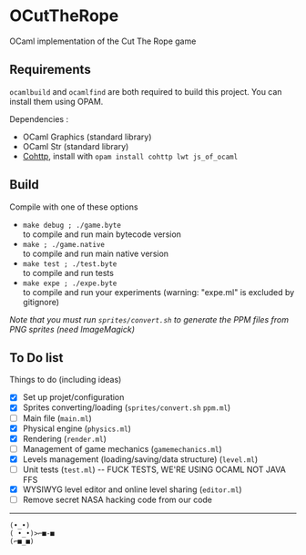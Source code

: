 # OCutTheRope
OCaml implementation of the Cut The Rope game

## Requirements

`ocamlbuild` and `ocamlfind` are both required to build this project. You can install them using OPAM.

Dependencies :

-	OCaml Graphics (standard library)
-	OCaml Str (standard library)
-	[Cohttp](https://github.com/mirage/ocaml-cohttp), install with `opam install cohttp lwt js_of_ocaml`

## Build

Compile with one of these options

- `make debug ; ./game.byte`  
  to compile and run main bytecode version
- `make ; ./game.native`  
  to compile and run main native version
- `make test ; ./test.byte`  
  to compile and run tests
- `make expe ; ./expe.byte`  
  to compile and run your experiments (warning: "expe.ml" is excluded by gitignore)  

_Note that you must run `sprites/convert.sh` to generate the PPM files from PNG sprites (need ImageMagick)_

## To Do list

Things to do (including ideas)

- [X] Set up projet/configuration
- [X] Sprites converting/loading (`sprites/convert.sh` `ppm.ml`)
- [ ] Main file (`main.ml`)
- [X] Physical engine (`physics.ml`)
- [X] Rendering (`render.ml`)
- [ ] Management of game mechanics (`gamemechanics.ml`)
- [X] Levels management (loading/saving/data structure) (`level.ml`)
- [ ] Unit tests (`test.ml`) -- FUCK TESTS, WE'RE USING OCAML NOT JAVA FFS
- [X] WYSIWYG level editor and online level sharing (`editor.ml`)
- [ ] Remove secret NASA hacking code from our code

---

```
(•_•)
( •_•)>⌐■-■
(⌐■_■)
```
